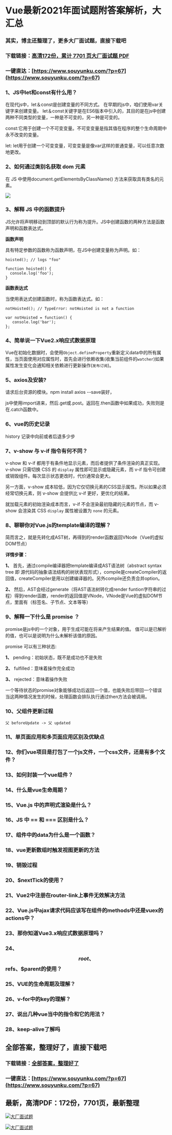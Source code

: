 # Vue最新2021年面试题附答案解析，大汇总

### 其实，博主还整理了，更多大厂面试题，直接下载吧

### 下载链接：[高清172份，累计 7701 页大厂面试题  PDF](https://www.souyunku.com/?p=67)

### 一键直达：[https://www.souyunku.com/?p=67](https://www.souyunku.com/?p=67)



### 1、JS中let和const有什么用？

在现代js中，let＆const是创建变量的不同方式。 在早期的js中，咱们使用var关键字来创建变量。 let＆const关键字是在ES6版本中引入的，其目的是在js中创建两种不同类型的变量，一种是不可变的，另一种是可变的。

const:它用于创建一个不可变变量。不可变变量是指其值在程序的整个生命周期中永不改变的变量。

let: let用于创建一个可变变量，可变变量是像var这样的普通变量，可以任意次数地更改。


### 2、如何通过类别名获取 dom 元素

在 JS 中使用document.getElementsByClassName() 方法来获取具有类名的元素。

![](https://user-gold-cdn.xitu.io/2020/7/1/1730a77411df4841?imageView2/0/w/1280/h/960/format/webp/ignore-error/1#alt=)


### 3、解释 JS 中的函数提升

JS允许将声明移动到顶部的默认行为称为提升。JS中创建函数的两种方法是函数声明和函数表达式。

**函数声明**

具有特定参数的函数称为函数声明，在JS中创建变量称为声明。如：

```
hoisted(); // logs "foo"

function hoisted() {
  console.log('foo');
}
```

**函数表达式**

当使用表达式创建函数时，称为函数表达式。如：

```
notHoisted(); // TypeError: notHoisted is not a function

var notHoisted = function() {
   console.log('bar');
};
```


### 4、简单说一下Vue2.x响应式数据原理

Vue在初始化数据时，会使用`Object.defineProperty`重新定义data中的所有属性，当页面使用对应属性时，首先会进行依赖收集(收集当前组件的`watcher`)如果属性发生变化会通知相关依赖进行更新操作(`发布订阅`)。


### 5、axios及安装?

请求后台资源的模块。npm install axios --save装好，

js中使用import进来，然后.get或.post。返回在.then函数中如果成功，失败则是在.catch函数中。


### 6、vue的历史记录

history 记录中向前或者后退多少步


### 7、v-show 与 v-if 指令有何不同？

v-show 和 v-if 都用于有条件地显示元素，而后者提供了条件渲染的真正实现。 v-show 只需切换 CSS 的 `display` 属性即可显示或隐藏元素，而 v-if 指令可创建或销毁组件。每次显示状态更改时，代价通常会更大。

另一方面，v-show 成本较低，因为它仅切换元素的CSS显示属性。所以如果必须经常切换元素，则 v-show 会提供比 v-if 更好，更优化的结果。

就加载元素的初始渲染成本而言，v-if 不会渲染最初隐藏的元素的节点，而 v-show 会渲染其 CSS `display` 属性被设置为 `none` 的元素。


### 8、聊聊你对Vue.js的template编译的理解？

简而言之，就是先转化成AST树，再得到的render函数返回VNode（Vue的虚拟DOM节点）

**详情步骤：**

**1、** 首先，通过compile编译器把template编译成AST语法树（abstract syntax tree 即 源代码的抽象语法结构的树状表现形式），compile是createCompiler的返回值，createCompiler是用以创建编译器的。另外compile还负责合并option。

**2、** 然后，AST会经过generate（将AST语法树转化成render funtion字符串的过程）得到render函数，render的返回值是VNode，VNode是Vue的虚拟DOM节点，里面有（标签名、子节点、文本等等）


### 9、解释一下什么是 promise ？

promise是js中的一个对象，用于生成可能在将来产生结果的值。 值可以是已解析的值，也可以是说明为什么未解析该值的原因。

promise 可以有三种状态:

**1、** pending：初始状态，既不是成功也不是失败

**2、** fulfilled：意味着操作完全成功

**3、** rejected：意味着操作失败

一个等待状态的promise对象能够成功后返回一个值，也能失败后带回一个错误 当这两种情况发生的时候，处理函数会排队执行通过then方法会被调用。


### 10、父组件更新过程

`父 beforeUpdate -> 父 updated`


### 11、单页面应用和多页面应用区别及优缺点
### 12、你们vue项目是打包了一个js文件，一个css文件，还是有多个文件？
### 13、如何封装一个vue组件？
### 14、什么是vue生命周期？
### 15、Vue.js 中的声明式渲染是什么？
### 16、JS 中 == 和 === 区别是什么？
### 17、组件中的data为什么是一个函数？
### 18、vue更新数组时触发视图更新的方法
### 19、销毁过程
### 20、$nextTick的使用？
### 21、Vue2中注册在router-link上事件无效解决方法
### 22、Vue.js中ajax请求代码应该写在组件的methods中还是vuex的actions中？
### 23、那你知道Vue3.x响应式数据原理吗？
### 24、$$root、$$refs、$parent的使用？
### 25、VUE的生命周期及理解？
### 26、v-for中的key的理解？
### 27、说出几种vue当中的指令和它的用法？
### 28、keep-alive了解吗




## 全部答案，整理好了，直接下载吧

### 下载链接：[全部答案，整理好了](https://www.souyunku.com/?p=67)

### 一键直达：[https://www.souyunku.com/?p=67](https://www.souyunku.com/?p=67)


## 最新，高清PDF：172份，7701页，最新整理

[![大厂面试题](https://www.souyunku.com/wp-content/uploads/weixin/mst.png "大厂面试题")](https://www.souyunku.com/wp-content/uploads/weixin/githup-weixin.png"大厂面试题")

[![大厂面试题](https://www.souyunku.com/wp-content/uploads/weixin/githup-weixin.png "架构师专栏")](https://www.souyunku.com/wp-content/uploads/weixin/githup-weixin.png "架构师专栏")
